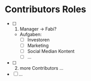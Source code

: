 # Contributors Roles

- [ ] 1. Manager -> Fabi?
  - Aufgaben:
    - [ ] Investoren 
    - [ ] Marketing 
    - [ ] Social Median Kontent
    - [ ] ...

- [ ] 2. more Contributors ...
- [ ] ...
